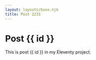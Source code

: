 ```yaml
---
layout: layouts/base.njk
title: Post 2231
---
```


# Post {{ id }}

This is post {{ id }} in my Eleventy project.
